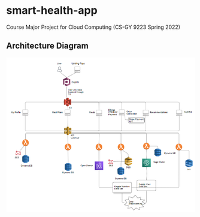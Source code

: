 # smart-health-app

Course Major Project for Cloud Computing (CS-GY 9223 Spring 2022)

## Architecture Diagram

![Alt text](https://github.com/shanthisree0315/smart-health-app-git-main/blob/master/architecture-diagram.jpg "Optional Title")
